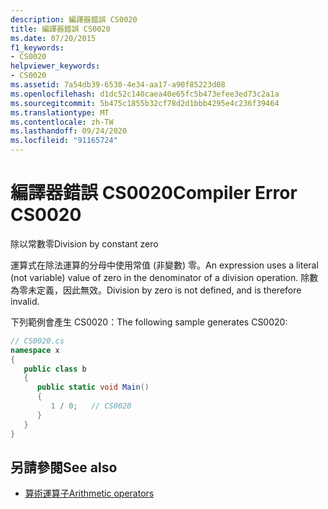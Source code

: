 ```yaml
---
description: 編譯器錯誤 CS0020
title: 編譯器錯誤 CS0020
ms.date: 07/20/2015
f1_keywords:
- CS0020
helpviewer_keywords:
- CS0020
ms.assetid: 7a54db39-6530-4e34-aa17-a90f85223d08
ms.openlocfilehash: d1dc52c140caea40e65fc5b473efee3ed73c2a1a
ms.sourcegitcommit: 5b475c1855b32cf78d2d1bbb4295e4c236f39464
ms.translationtype: MT
ms.contentlocale: zh-TW
ms.lasthandoff: 09/24/2020
ms.locfileid: "91165724"
---
```

# <a name="compiler-error-cs0020"></a><span data-ttu-id="ff249-103">編譯器錯誤 CS0020</span><span class="sxs-lookup"><span data-stu-id="ff249-103">Compiler Error CS0020</span></span>

<span data-ttu-id="ff249-104">除以常數零</span><span class="sxs-lookup"><span data-stu-id="ff249-104">Division by constant zero</span></span>  
  
 <span data-ttu-id="ff249-105">運算式在除法運算的分母中使用常值 (非變數) 零。</span><span class="sxs-lookup"><span data-stu-id="ff249-105">An expression uses a literal (not variable) value of zero in the denominator of a division operation.</span></span> <span data-ttu-id="ff249-106">除數為零未定義，因此無效。</span><span class="sxs-lookup"><span data-stu-id="ff249-106">Division by zero is not defined, and is therefore invalid.</span></span>  
  
 <span data-ttu-id="ff249-107">下列範例會產生 CS0020：</span><span class="sxs-lookup"><span data-stu-id="ff249-107">The following sample generates CS0020:</span></span>  
  
```csharp  
// CS0020.cs  
namespace x  
{  
   public class b  
   {  
      public static void Main()  
      {  
         1 / 0;   // CS0020  
      }  
   }  
}  
```  
  
## <a name="see-also"></a><span data-ttu-id="ff249-108">另請參閱</span><span class="sxs-lookup"><span data-stu-id="ff249-108">See also</span></span>

- [<span data-ttu-id="ff249-109">算術運算子</span><span class="sxs-lookup"><span data-stu-id="ff249-109">Arithmetic operators</span></span>](../language-reference/operators/arithmetic-operators.md)
